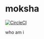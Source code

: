 # moksha

[![CircleCI](https://circleci.com/gh/cmok4290/moksha.svg?style=svg)](https://circleci.com/gh/cmok4290/moksha)

who am i
